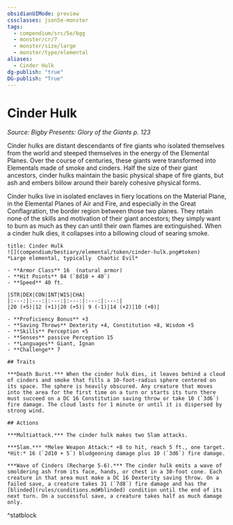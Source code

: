 ```yaml
---
obsidianUIMode: preview
cssclasses: json5e-monster
tags:
  - compendium/src/5e/bgg
  - monster/cr/7
  - monster/size/large
  - monster/type/elemental
aliases:
  - Cinder Hulk
dg-publish: "true"
DG-publish: "True"
---
```

# Cinder Hulk
*Source: Bigby Presents: Glory of the Giants p. 123*  

Cinder hulks are distant descendants of fire giants who isolated themselves from the world and steeped themselves in the energy of the Elemental Planes. Over the course of centuries, these giants were transformed into Elementals made of smoke and cinders. Half the size of their giant ancestors, cinder hulks maintain the basic physical shape of fire giants, but ash and embers billow around their barely cohesive physical forms.

Cinder hulks live in isolated enclaves in fiery locations on the Material Plane, in the Elemental Planes of Air and Fire, and especially in the Great Conflagration, the border region between those two planes. They retain none of the skills and motivation of their giant ancestors; they simply want to burn as much as they can until their own flames are extinguished. When a cinder hulk dies, it collapses into a billowing cloud of searing smoke.

```ad-statblock
title: Cinder Hulk
![](compendium/bestiary/elemental/token/cinder-hulk.png#token)
*Large elemental, typically  Chaotic Evil*

- **Armor Class** 16  (natural armor)
- **Hit Points** 84 (`8d10 + 40`)
- **Speed** 40 ft.

|STR|DEX|CON|INT|WIS|CHA|
|:---:|:---:|:---:|:---:|:---:|:---:|
|20 (+5)|12 (+1)|20 (+5)| 9 (-1)|14 (+2)|10 (+0)|

- **Proficiency Bonus** +3
- **Saving Throws** Dexterity +4, Constitution +8, Wisdom +5
- **Skills** Perception +5
- **Senses** passive Perception 15
- **Languages** Giant, Ignan
- **Challenge** 7

## Traits

***Death Burst.*** When the cinder hulk dies, it leaves behind a cloud of cinders and smoke that fills a 10-foot-radius sphere centered on its space. The sphere is heavily obscured. Any creature that moves into the area for the first time on a turn or starts its turn there must succeed on a DC 16 Constitution saving throw or take 10 (`3d6`) fire damage. The cloud lasts for 1 minute or until it is dispersed by strong wind.

## Actions

***Multiattack.*** The cinder hulk makes two Slam attacks.

***Slam.*** *Melee Weapon Attack:* +8 to hit, reach 5 ft., one target. *Hit:* 16 (`2d10 + 5`) bludgeoning damage plus 10 (`3d6`) fire damage.

***Wave of Cinders (Recharge 5-6).*** The cinder hulk emits a wave of smoldering ash from its face, hands, or chest in a 30-foot cone. Each creature in that area must make a DC 16 Dexterity saving throw. On a failed save, a creature takes 31 (`7d8`) fire damage and has the [blinded](rules/conditions.md#blinded) condition until the end of its next turn. On a successful save, a creature takes half as much damage only.
```
^statblock